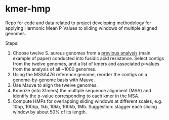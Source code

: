 # kmer-hmp
Repo for code and data related to project developing methodology for applying Harmonic Mean P-Values to sliding windows of multiple aligned genomes.

Steps:

1.  Choose twelve S. aureus genomes from a [previous analysis](http://sro.sussex.ac.uk/id/eprint/63252/1/Earle%20SG%202016.pdf) (main example of paper) conducted into fusidic acid resistance. Select contigs from the twelve genomes, and a list of kmers and associated p-values from the analysis of all ~1000 genomes.
2. Using the MSSA476 reference genome, reorder the contigs on a genome-by-genome basis with Mauve.
3. Use Mauve to align the twelve genomes.
4. Kmerize (into 31mers) the multiple sequence alignment (MSA) and identify the p-value corresponding to each kmer in the MSA.
5. Compute HMPs for overlapping sliding windows at different scales, e.g. 10bp, 100bp, 1kb, 10kb, 100kb, 1Mb. Suggestion: stagger each sliding window by about 50% of its length.
